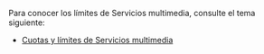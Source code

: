 Para conocer los límites de Servicios multimedia, consulte el tema siguiente:

 - [Cuotas y límites de Servicios multimedia](../media-services-quotas-and-limitations)

<!--HONumber=47-->
